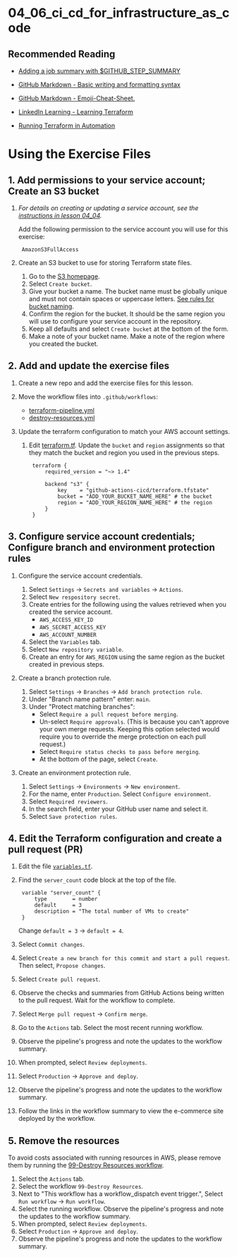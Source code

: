 # 04_06_ci_cd_for_infrastructure_as_code


## Recommended Reading
- [Adding a job summary with $GITHUB_STEP_SUMMARY](https://docs.github.com/en/actions/using-workflows/workflow-commands-for-github-actions#adding-a-job-summary)

- [GitHub Markdown - Basic writing and formatting syntax](https://docs.github.com/en/get-started/writing-on-github/getting-started-with-writing-and-formatting-on-github/basic-writing-and-formatting-syntax)

- [GitHub Markdown - Emoji-Cheat-Sheet.](https://github.com/ikatyang/emoji-cheat-sheet/blob/master/README.md)

- [LinkedIn Learning - Learning Terraform](https://www.linkedin.com/learning/learning-terraform-15575129/learn-terraform-for-your-cloud-infrastructure)

- [Running Terraform in Automation](https://developer.hashicorp.com/terraform/tutorials/automation/automate-terraform)

# Using the Exercise Files
## 1. Add permissions to your service account; Create an S3 bucket
1. _For details on creating or updating a service account, see the [instructions in lesson 04_04](../04_04_create_a_service_account/README.md)._

    Add the following permission to the service account you will use for this exercise:

        AmazonS3FullAccess

1. Create an S3 bucket to use for storing Terraform state files.

    1. Go to the [S3 homepage](s3.console.aws.amazon.com).
    1. Select `Create bucket`.
    1. Give your bucket a name.  The bucket name must be globally unique and must not contain spaces or uppercase letters. [See rules for bucket naming](https://docs.aws.amazon.com/AmazonS3/latest/userguide/bucketnamingrules.html).
    1. Confirm the region for the bucket.  It should be the same region you will use to configure your service account in the repository.
    1. Keep all defaults and select `Create bucket` at the bottom of the form.
    1. Make a note of your bucket name. Make a note of the region where you created the bucket.

## 2. Add and update the exercise files
1. Create a new repo and add the exercise files for this lesson.
1. Move the workflow files into `.github/workflows`:

    - [terraform-pipeline.yml](./terraform-pipeline.yml)
    - [destroy-resources.yml](./destroy-resources.yml)

1. Update the terraform configuration to match your AWS account settings.

    1. Edit [terraform.tf](./terraform.tf).  Update the `bucket` and `region` assignments so that they match the bucket and region you used in the previous steps.

            terraform {
                required_version = "~> 1.4"

                backend "s3" {
                    key    = "github-actions-cicd/terraform.tfstate"
                    bucket = "ADD_YOUR_BUCKET_NAME_HERE" # the bucket
                    region = "ADD_YOUR_REGION_NAME_HERE" # the region
                }
            }

## 3. Configure service account credentials; Configure branch and environment protection rules
1. Configure the service account credentials.

    1. Select `Settings` -> `Secrets and variables` -> `Actions`.
    1. Select `New respository secret`.
    1. Create entries for the following using the values retrieved when you created the service account.
        - `AWS_ACCESS_KEY_ID`
        - `AWS_SECRET_ACCESS_KEY`
        - `AWS_ACCOUNT_NUMBER`
    1. Select the `Variables` tab.
    1. Select `New repository variable`.
    1. Create an entry for `AWS_REGION` using the same region as the bucket created in previous steps.

1. Create a branch protection rule.

    1. Select `Settings` -> `Branches` -> `Add branch protection rule`.
    1. Under "Branch name pattern" enter: `main`.
    1. Under "Protect matching branches":
        - Select `Require a pull request before merging`.
        - Un-select `Require approvals`.  (This is because you can't approve your own merge requests.  Keeping this option selected would require you to override the merge protection on each pull request.)
        - Select `Require status checks to pass before merging`.
        - At the bottom of the page, select `Create`.

1. Create an environment protection rule.

    1. Select `Settings` -> `Environments` -> `New environment`.
    1. For the name, enter `Production`.  Select `Configure environment`.
    1. Select `Required reviewers`.
    1. In the search field, enter your GitHub user name and select it.
    1. Select `Save protection rules`.

## 4. Edit the Terraform configuration and create a pull request (PR)
1. Edit the file [`variables.tf`](./variables.tf).
1. Find the `server_count` code block at the top of the file.

        variable "server_count" {
            type        = number
            default     = 3
            description = "The total number of VMs to create"
        }

    Change `default = 3` -> `default = 4`.

1. Select `Commit changes`.
1. Select `Create a new branch for this commit and start a pull request`.  Then select, `Propose changes`.
1. Select `Create pull request`.
1. Observe the checks and summaries from  GitHub Actions being written to the pull request.  Wait for the workflow to complete.
1. Select `Merge pull request` -> `Confirm merge`.
1. Go to the `Actions` tab.  Select the most recent running workflow.
1. Observe the pipeline's progress and note the updates to the workflow summary.
1. When prompted, select `Review deployments`.
1. Select `Production` -> `Approve and deploy`.
1. Observe the pipeline's progress and note the updates to the workflow summary.
1. Follow the links in the workflow summary to view the e-commerce site deployed by the workflow.

## 5. Remove the resources
To avoid costs associated with running resources in AWS, please remove them by running the [99-Destroy Resources workflow](./destroy-resources.yml).

1. Select the `Actions` tab.
1. Select the workflow `99-Destroy Resources`.
1. Next to "This workflow has a workflow_dispatch event trigger.", Select `Run workflow` -> `Run workflow`.
1. Select the running workflow. Observe the pipeline's progress and note the updates to the workflow summary.
1. When prompted, select `Review deployments`.
1. Select `Production` -> `Approve and deploy`.
1. Observe the pipeline's progress and note the updates to the workflow summary.